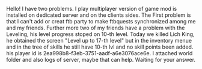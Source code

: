 Hello! I have two problems. I play multiplayer version of game mod is installed on dedicated server and on the clients sides. The First problem is that I can't add or creat ftb party to make ftbquests synchronized among me and my friends. Further more two of my friends have a problem with the Leveling, his level progress stoped on 10-th level. Today we killed Lich King, he obtained the screen "Level up to 17-th level" but in the inventory menue and in the tree of skills he still have 10-th lvl and no skill points been added. his player id is 2ea998b8-f3eb-3751-aadf-a6e3076ace6e. I attached world folder and also logs of server, maybe that can help. Waiting for your answer.